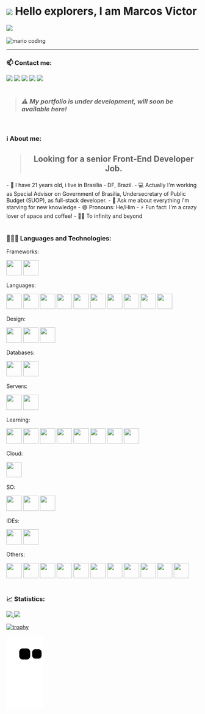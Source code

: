 <h1><img src="https://raw.githubusercontent.com/kaueMarques/kaueMarques/master/hi.gif" width="30px"> Hello explorers, I am Marcos Victor</h1>

![](https://komarev.com/ghpvc/?username=marcovicar)

<div>
  <img
    src="https://i.imgur.com/1ZvVkDc.gif" 
    alt="mario coding"
    />
</div>

---
<div>
    <h3>📫 Contact me:</h3>
	    <a href="https://instagram.com/marcovicar" target="_blank"><img src="https://img.shields.io/badge/-Instagram-%23E4405F?style=for-the-badge&logo=instagram&logoColor=white" target="_blank"></a>
	    <a href="https://www.twitch.tv/marcovicar" target="_blank"><img src="https://img.shields.io/badge/Twitch-9146FF?style=for-the-badge&logo=twitch&logoColor=white" target="_blank"></a>
	    <a href = "mailto:marcosvictormbi85@gmail.com"><img src="https://img.shields.io/badge/Gmail-D14836?style=for-the-badge&logo=gmail&logoColor=white" target="_blank"></a>
	    <a href="https://www.linkedin.com/in/marcos-victor-ara%C3%BAjo-ramos-79ba49182/" target="_blank"><img src="https://img.shields.io/badge/-LinkedIn-%230077B5?style=for-the-badge&logo=linkedin&logoColor=white" target="_blank"></a>
	    <a href="https://api.whatsapp.com/send?phone=5561999284206" target="_blank"><img src="https://img.shields.io/badge/-WhatsApp-008000?style=for-the-badge&logo=whatsapp&logoColor=white" target="_blank"></a>
</div>

</br>
<blockquote><h3><i>⚠️ My portfolio is under development, will soon be available here!</i></h3></blockquote>

</br>
<h3>ℹ️ About me:</h3>

<div>
    <h2 align="center"><blockquote>Looking for a senior Front-End Developer Job.</blockquote></h2>
-  👤 I have 21 years old, i live in Brasília - DF, Brazil.
- 💻 Actually I'm working as Special Advisor on Government of Brasilia, Undersecretary of Public Budget (SUOP), as full-stack developer.
- 💬 Ask me about everything i'm starving for new knowledge
- 😄 Pronouns: He/Him
- ⚡ Fun fact: I'm a crazy lover of space and coffee!
- 🚀✨ To infinity and beyond
</div>

</br>
  
<h3>👨🏽‍💻 Languages and Technologies:</h3>
<div>
   <p>Frameworks:</p>
   <img src="https://cdn.jsdelivr.net/gh/devicons/devicon/icons/bootstrap/bootstrap-original.svg" width="40" height="40"/>
   <img src="https://cdn.jsdelivr.net/gh/devicons/devicon/icons/laravel/laravel-plain-wordmark.svg" width="40" height="40"/>
	
   <p>Languages:</p>
   	<img src="https://cdn.jsdelivr.net/gh/devicons/devicon/icons/c/c-original.svg" width="40" height="40"/>
   	<img src="https://cdn.jsdelivr.net/gh/devicons/devicon/icons/cplusplus/cplusplus-original.svg" width="40" height="40"/>
   	<img src="https://cdn.jsdelivr.net/gh/devicons/devicon/icons/csharp/csharp-original.svg" width="40" height="40"/>
   	<img src="https://cdn.jsdelivr.net/gh/devicons/devicon/icons/css3/css3-original.svg" width="40" height="40"/>
        <img src="https://cdn.jsdelivr.net/gh/devicons/devicon/icons/dot-net/dot-net-original-wordmark.svg" width="40" height="40"/>
        <img src="https://cdn.jsdelivr.net/gh/devicons/devicon/icons/html5/html5-original.svg" width="40" height="40"/>
        <img src="https://cdn.jsdelivr.net/gh/devicons/devicon/icons/java/java-original.svg" width="40" height="40"/>
	<img src="https://cdn.jsdelivr.net/gh/devicons/devicon/icons/javascript/javascript-original.svg" width="40" height="40"/>
        <img src="https://cdn.jsdelivr.net/gh/devicons/devicon/icons/jquery/jquery-plain-wordmark.svg" width="40" height="40"/>
	<img src="https://cdn.jsdelivr.net/gh/devicons/devicon/icons/php/php-original.svg" width="40" height="40"/>
          

   <p>Design:</p>
   	<img src="https://cdn.jsdelivr.net/gh/devicons/devicon/icons/canva/canva-original.svg" width="40" height="40"/>
        <img src="https://cdn.jsdelivr.net/gh/devicons/devicon/icons/figma/figma-original.svg" width="40" height="40"/>
	<img src="https://cdn.jsdelivr.net/gh/devicons/devicon/icons/photoshop/photoshop-plain.svg" width="40" height="40"/>
   
   <p>Databases:</p>
	<img src="https://cdn.jsdelivr.net/gh/devicons/devicon/icons/mysql/mysql-original-wordmark.svg" width="40" height="40"/>
	<img src="https://cdn.jsdelivr.net/gh/devicons/devicon/icons/sqlite/sqlite-original-wordmark.svg" width="40" height="40" />
	
   <p>Servers:</p>
   	<img src="https://cdn.jsdelivr.net/gh/devicons/devicon/icons/apache/apache-original-wordmark.svg" width="40" height="40"/>
	<img src="https://cdn.jsdelivr.net/gh/devicons/devicon/icons/oracle/oracle-original.svg" width="40" height="40"/>
	
   <p>Learning:</p>
   	<img src="https://cdn.jsdelivr.net/gh/devicons/devicon/icons/angularjs/angularjs-original.svg" width="40" height="40"/>
	<img src="https://cdn.jsdelivr.net/gh/devicons/devicon/icons/nodejs/nodejs-original-wordmark.svg" width="40" height="40"/>
	<img src="https://cdn.jsdelivr.net/gh/devicons/devicon/icons/python/python-original-wordmark.svg" width="40" height="40"/>
	<img src="https://cdn.jsdelivr.net/gh/devicons/devicon/icons/react/react-original-wordmark.svg" width="40" height="40"/>
	<img src="https://cdn.jsdelivr.net/gh/devicons/devicon/icons/sass/sass-original.svg" width="40" height="40"/>
	<img src="https://cdn.jsdelivr.net/gh/devicons/devicon/icons/typescript/typescript-original.svg" width="40" height="40"/>
	<img src="https://cdn.jsdelivr.net/gh/devicons/devicon/icons/unrealengine/unrealengine-original-wordmark.svg" width="40" height="40"/>
	<img src="https://cdn.jsdelivr.net/gh/devicons/devicon/icons/vuejs/vuejs-original-wordmark.svg" width="40" height="40"/>
	
   <p>Cloud:</p>
    	<img src="https://cdn.jsdelivr.net/gh/devicons/devicon/icons/heroku/heroku-original.svg" width="40" height="40"/>
	
   <p>SO:</p>
       	<img src="https://cdn.jsdelivr.net/gh/devicons/devicon/icons/linux/linux-original.svg" width="40" height="40"/>
	<img src="https://cdn.jsdelivr.net/gh/devicons/devicon/icons/ubuntu/ubuntu-plain-wordmark.svg" width="40" height="40"/>
	<img src="https://cdn.jsdelivr.net/gh/devicons/devicon/icons/windows8/windows8-original.svg" width="40" height="40"/>
	
   <p>IDEs:</p>
	<img src="https://cdn.jsdelivr.net/gh/devicons/devicon/icons/visualstudio/visualstudio-plain.svg" width="40" height="40"/>
	<img src="https://cdn.jsdelivr.net/gh/devicons/devicon/icons/vscode/vscode-original.svg" width="40" height="40"/>
	
   <p>Others:</p>
    	<img src="https://cdn.jsdelivr.net/gh/devicons/devicon/icons/composer/composer-original.svg" width="40" height="40"/>
    	<img src="https://cdn.jsdelivr.net/gh/devicons/devicon/icons/devicon/devicon-original.svg" width="40" height="40"/>
        <img src="https://cdn.jsdelivr.net/gh/devicons/devicon/icons/git/git-original.svg" width="40" height="40"/>
	<img src="https://cdn.jsdelivr.net/gh/devicons/devicon/icons/github/github-original.svg" width="40" height="40"/>
        <img src="https://cdn.jsdelivr.net/gh/devicons/devicon/icons/gitlab/gitlab-original.svg" width="40" height="40"/>
	<img src="https://cdn.jsdelivr.net/gh/devicons/devicon/icons/npm/npm-original-wordmark.svg" width="40" height="40"/>
	<img src="https://cdn.jsdelivr.net/gh/devicons/devicon/icons/nuget/nuget-original-wordmark.svg" width="40" height="40"/>
	<img src="https://cdn.jsdelivr.net/gh/devicons/devicon/icons/putty/putty-original.svg" width="40" height="40"/>
	<img src="https://cdn.jsdelivr.net/gh/devicons/devicon/icons/slack/slack-original-wordmark.svg" width="40" height="40"/>
	<img src="https://cdn.jsdelivr.net/gh/devicons/devicon/icons/trello/trello-plain-wordmark.svg" width="40" height="40"/>
	<img src="https://cdn.jsdelivr.net/gh/devicons/devicon/icons/wordpress/wordpress-original.svg" width="40" height="40"/>
          
</div>

</br>

<h3>📈 Statistics:</h3>
<div>
 <a href="https://github.com/marcovicar">
 <img height="180em" src="https://github-readme-stats.vercel.app/api/top-langs/?username=marcovicar&layout=compact&langs_count=7&theme=dracula"/>
 <img height="180em" src="https://github-readme-stats.vercel.app/api?username=marcovicar&show_icons=true&theme=dracula&include_all_commits=true&count_private=true"/>
</div>

[![trophy](https://github-profile-trophy.vercel.app/?username=marcovicar&theme=onedark)](https://github.com/ryo-ma/github-profile-trophy)	
	
![Snake animation](https://github.com/marcovicar/marcovicar/blob/output/github-contribution-grid-snake.svg)
